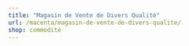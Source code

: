 ```yaml
---
title: "Magasin de Vente de Divers Qualité"
url: /macenta/magasin-de-vente-de-divers-qualite/
shop: commodité
---
```

